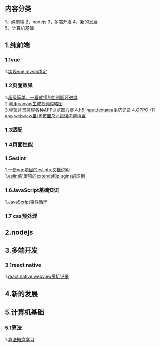 ## 内容分类
1，纯前端 
2，nodejs 
3，多端开发
4，新的发展  
5，计算机基础
## 1.纯前端 
### 1.1vue
 1.[实现vue mvvm绑定](https://github.com/calali/mvvm)

### 1.2页面效果
1.[超级简单、一看就懂的绘制圆环进度](https://github.com/liqiuhui/blog/issues/4)  
2.[利用canvas生成视频缩略图](https://github.com/liqiuhui/blog/issues/2)  
3.[弹窗背景兼容各种APP浏览器方案](https://github.com/liqiuhui/blog/issues/19) 
4.[h5 input,textarea采坑记录](https://github.com/liqiuhui/blog/issues/21) 
4.[OPPO r11 app webview里H5页面尺寸错误问题排查](https://github.com/liqiuhui/blog/issues/20) 

### 1.3适配


### 1.4页面性能

### 1.5eslint
1.[一份vue项目的eslintrc文档说明](https://github.com/liqiuhui/blog/issues/25)  
1.[eslint配置项的extends和plugins的区别](https://github.com/liqiuhui/blog/issues/26)

### 1.6JavaScript基础知识
1.[JavaScript事件循环](https://github.com/liqiuhui/blog/issues/17)  

### 1.7 css预处理

## 2.nodejs


## 3.多端开发
### 3.1react native
1.[react native webview采坑记录](https://github.com/liqiuhui/blog/issues/22)  



## 4.新的发展


## 5.计算机基础
### 5.1算法
1.[算法概念学习](https://github.com/liqiuhui/blog/issues/16)
